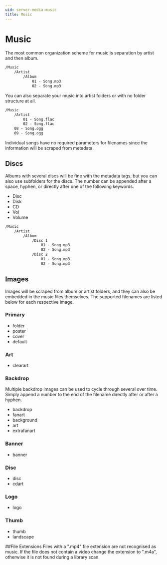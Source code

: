 ```yaml
---
uid: server-media-music
title: Music
---
```


# Music

The most common organization scheme for music is separation by artist and then album.

```txt
/Music
    /Artist
        /Album
            01 - Song.mp3
            02 - Song.mp3
```

You can also separate your music into artist folders or with no folder structure at all.

```txt
/Music
    /Artist
        01 - Song.flac
        02 - Song.flac
    08 - Song.ogg
    09 - Song.ogg
```

Individual songs have no required parameters for filenames since the information will be scraped from metadata.

## Discs

Albums with several discs will be fine with the metadata tags, but you can also use subfolders for the discs. The number can be appended after a space, hyphen, or directly after one of the following keywords.

* Disc
* Disk
* CD
* Vol
* Volume

```txt
/Music
    /Artist
        /Album
            /Disc 1
                01 - Song.mp3
                02 - Song.mp3
            /Disc 2
                01 - Song.mp3
                02 - Song.mp3
```

## Images

Images will be scraped from album or artist folders, and they can also be embedded in the music files themselves. The supported filenames are listed below for each respective image.

### Primary

* folder
* poster
* cover
* default

### Art

* clearart

### Backdrop

Multiple backdrop images can be used to cycle through several over time. Simply append a number to the end of the filename directly after or after a hyphen.

* backdrop
* fanart
* background
* art
* extrafanart

### Banner

* banner

### Disc

* disc
* cdart

### Logo

* logo

### Thumb

* thumb
* landscape

##File Extensions
Files with a ".mp4" file extension are not recognised as music. If the file does not contain a video change the extension to ".m4a", otherwise it is not found during a library scan.
